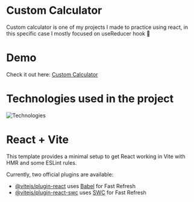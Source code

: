# Custom Calculator

Custom calculator is one of my projects I made to practice using react, in this specific case I mostly focused on useReducer hook 💪

# Demo

Check it out here: [Custom Calculator](https://krystianzybura.github.io/custom-calculator/)

# Technologies used in the project

![Technologies](https://skillicons.dev/icons?i=html,js,css,react,styledcomponents,vite,git)

# React + Vite

This template provides a minimal setup to get React working in Vite with HMR and some ESLint rules.

Currently, two official plugins are available:

- [@vitejs/plugin-react](https://github.com/vitejs/vite-plugin-react/blob/main/packages/plugin-react/README.md) uses [Babel](https://babeljs.io/) for Fast Refresh
- [@vitejs/plugin-react-swc](https://github.com/vitejs/vite-plugin-react-swc) uses [SWC](https://swc.rs/) for Fast Refresh
